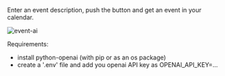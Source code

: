 Enter an event description, push the button and get an event in your calendar.

![event-ai](https://github.com/user-attachments/assets/546e1ad1-75a1-49e9-9b8f-bc527b8d3068)

Requirements:
- install python-openai (with pip or as an os package)
- create a '.env' file and add you openai API key as OPENAI_API_KEY=...
